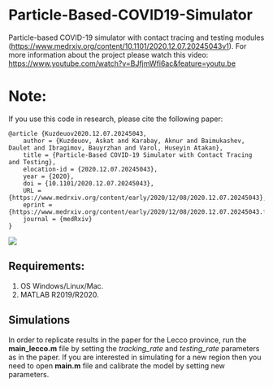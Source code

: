 # Particle-Based-COVID19-Simulator
Particle-based COVID-19 simulator with contact tracing and testing modules (https://www.medrxiv.org/content/10.1101/2020.12.07.20245043v1).
For more information about the project please watch this video: https://www.youtube.com/watch?v=BJfjmWfi6ac&feature=youtu.be 

# Note:
If you use this code in research, please cite the following paper:
```
@article {Kuzdeuov2020.12.07.20245043,
	author = {Kuzdeuov, Askat and Karabay, Aknur and Baimukashev, Daulet and Ibragimov, Bauyrzhan and Varol, Huseyin Atakan},
	title = {Particle-Based COVID-19 Simulator with Contact Tracing and Testing},
	elocation-id = {2020.12.07.20245043},
	year = {2020},
	doi = {10.1101/2020.12.07.20245043},
	URL = {https://www.medrxiv.org/content/early/2020/12/08/2020.12.07.20245043},
	eprint = {https://www.medrxiv.org/content/early/2020/12/08/2020.12.07.20245043.full.pdf},
	journal = {medRxiv}
}
```

<img src="https://raw.githubusercontent.com/IS2AI/Particle-Based-COVID19-Simulator/main/particles_based_epidemic_simulation.gif">

## Requirements:
1. OS Windows/Linux/Mac.
2. MATLAB R2019/R2020.

## Simulations
In order to replicate results in the paper for the Lecco province, run the **main_lecco.m** file
by setting the *tracking_rate* and *testing_rate* parameters as in the paper.
If you are interested in simulating for a new region then you need to open **main.m** file and calibrate the model by setting new parameters. 


